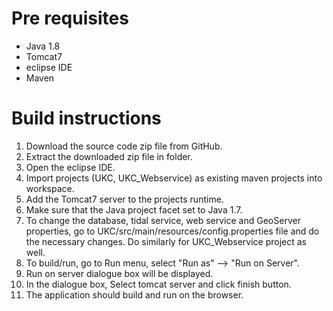 # Pre requisites 

* Java 1.8
* Tomcat7
* eclipse IDE
* Maven

# Build instructions

1. Download the source code zip file from GitHub.
2. Extract the downloaded zip file in folder.
3. Open the eclipse IDE.
4. Import projects (UKC, UKC_Webservice) as existing maven projects into workspace.
5. Add the Tomcat7 server to the projects runtime.
6. Make sure that the Java project facet set to Java 1.7.
7. To change the database, tidal service, web service and GeoServer properties, go to UKC/src/main/resources/config.properties file and do the necessary changes. Do similarly for UKC_Webservice project as well.
7. To build/run, go to Run menu, select "Run as" --> "Run on Server".
8. Run on server dialogue box will be displayed.
9. In the dialogue box, Select tomcat server and click finish button.
10. The application should build and run on the browser.